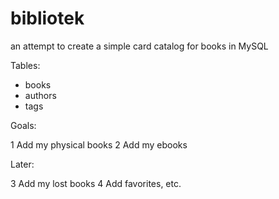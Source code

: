# bibliotek
an attempt to create a simple card catalog for books in MySQL

Tables:

* books
* authors
* tags

Goals:

1 Add my physical books
2 Add my ebooks

Later:

3 Add my lost books
4 Add favorites, etc.
